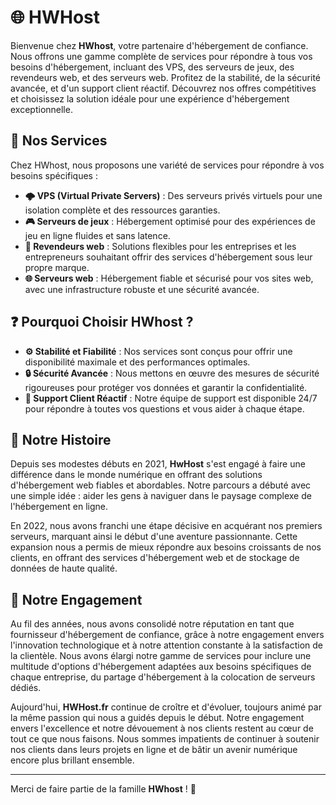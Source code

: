 # 🌐 HWHost

Bienvenue chez **HWhost**, votre partenaire d'hébergement de confiance. Nous offrons une gamme complète de services pour répondre à tous vos besoins d'hébergement, incluant des VPS, des serveurs de jeux, des revendeurs web, et des serveurs web. Profitez de la stabilité, de la sécurité avancée, et d'un support client réactif. Découvrez nos offres compétitives et choisissez la solution idéale pour une expérience d'hébergement exceptionnelle.

## 🚀 Nos Services

Chez HWhost, nous proposons une variété de services pour répondre à vos besoins spécifiques :

- **🌩️ VPS (Virtual Private Servers)** : Des serveurs privés virtuels pour une isolation complète et des ressources garanties.
- **🎮 Serveurs de jeux** : Hébergement optimisé pour des expériences de jeu en ligne fluides et sans latence.
- **🤝 Revendeurs web** : Solutions flexibles pour les entreprises et les entrepreneurs souhaitant offrir des services d'hébergement sous leur propre marque.
- **🌐 Serveurs web** : Hébergement fiable et sécurisé pour vos sites web, avec une infrastructure robuste et une sécurité avancée.

## ❓ Pourquoi Choisir HWhost ?

- **⚙️ Stabilité et Fiabilité** : Nos services sont conçus pour offrir une disponibilité maximale et des performances optimales.
- **🔒 Sécurité Avancée** : Nous mettons en œuvre des mesures de sécurité rigoureuses pour protéger vos données et garantir la confidentialité.
- **💬 Support Client Réactif** : Notre équipe de support est disponible 24/7 pour répondre à toutes vos questions et vous aider à chaque étape.

## 🌟 Notre Histoire

Depuis ses modestes débuts en 2021, **HwHost** s'est engagé à faire une différence dans le monde numérique en offrant des solutions d'hébergement web fiables et abordables. Notre parcours a débuté avec une simple idée : aider les gens à naviguer dans le paysage complexe de l'hébergement en ligne.

En 2022, nous avons franchi une étape décisive en acquérant nos premiers serveurs, marquant ainsi le début d'une aventure passionnante. Cette expansion nous a permis de mieux répondre aux besoins croissants de nos clients, en offrant des services d'hébergement web et de stockage de données de haute qualité.

## 🌱 Notre Engagement

Au fil des années, nous avons consolidé notre réputation en tant que fournisseur d'hébergement de confiance, grâce à notre engagement envers l'innovation technologique et à notre attention constante à la satisfaction de la clientèle. Nous avons élargi notre gamme de services pour inclure une multitude d'options d'hébergement adaptées aux besoins spécifiques de chaque entreprise, du partage d'hébergement à la colocation de serveurs dédiés.

Aujourd'hui, **HWHost.fr** continue de croître et d'évoluer, toujours animé par la même passion qui nous a guidés depuis le début. Notre engagement envers l'excellence et notre dévouement à nos clients restent au cœur de tout ce que nous faisons. Nous sommes impatients de continuer à soutenir nos clients dans leurs projets en ligne et de bâtir un avenir numérique encore plus brillant ensemble.

---

Merci de faire partie de la famille **HWhost** ! 🚀


